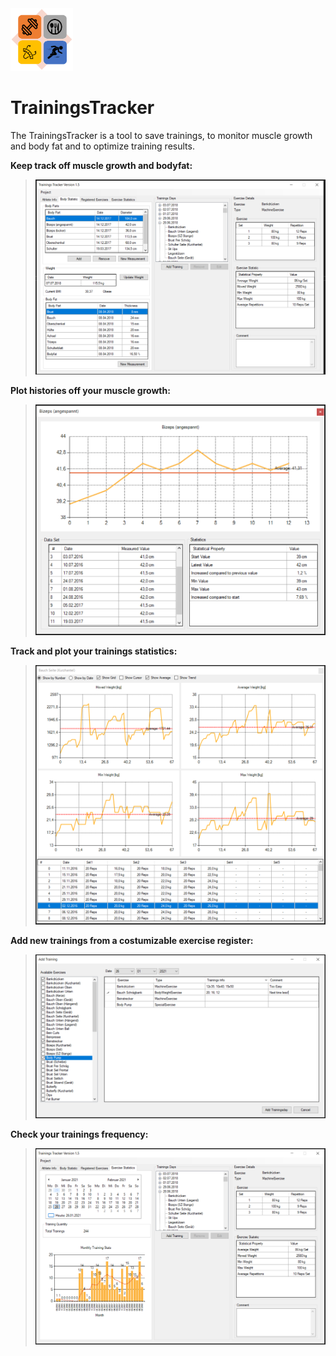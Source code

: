 <img src="https://github.com/SaKi1309/TrainingsTracker/blob/master/TrainigsTracker/imgs/logo.png" width="100" />

# TrainingsTracker
The TrainingsTracker is a tool to save trainings, to monitor muscle growth and body fat and to optimize training results. 

**Keep track off muscle growth and bodyfat:**
> <img src="https://github.com/SaKi1309/TrainingsTracker/blob/master/TrainigsTracker/imgs/body_stat.PNG" width="600" />

**Plot histories off your muscle growth:**
> <img src="https://github.com/SaKi1309/TrainingsTracker/blob/master/TrainigsTracker/imgs/body_part_stat.PNG" width="600" />

**Track and plot your trainings statistics:**
> <img src="https://github.com/SaKi1309/TrainingsTracker/blob/master/TrainigsTracker/imgs/exercise_stat.PNG" width="600" />

**Add new trainings from a costumizable exercise register:**
> <img src="https://github.com/SaKi1309/TrainingsTracker/blob/master/TrainigsTracker/imgs/add_training.PNG" width="600" />

**Check your trainings frequency:**
> <img src="https://github.com/SaKi1309/TrainingsTracker/blob/master/TrainigsTracker/imgs/time_stat.PNG" width="600" />
